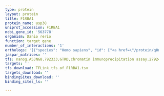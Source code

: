 ```yaml
---
type: protein
layout: protein
title: F1RBA1
protein_name: usp38
uniprot_accession: F1RBA1
ncbi_gene_id: '563778'
organism: Danio rerio
function: target gene
number_of_interactions: '1'
orthologs: '[{"species": "Homo sapiens", "id": ["<a href=\"/protein/q8nb14\">Q8NB14</a>"]}, {"species": "Mus musculus", "id": ["<a href=\"/protein/q8bw70\">Q8BW70</a>"]}, {"species": "Rattus norvegicus", "id": ["<a href=\"/protein/d3z8k5\">D3Z8K5</a>"]}, {"species": "Drosophila melanogaster", "id": ["<a href=\"/protein/q7jqi1\">Q7JQI1</a>"]}]'
jaspar_matrices: ''
tfs: nanog,A5JNG8,792333,GTRD,chromatin immunoprecipitation assay,27924024%5Buid%5D,No
targets: ''
tfs_download: TFLink_tfs_of_F1RBA1.tsv
targets_download: ''
bindingSites_download: ''
binding_sites_ls: ''

---
```


